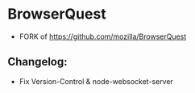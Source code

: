 BrowserQuest
============

* FORK of https://github.com/mozilla/BrowserQuest

Changelog:
----------

* Fix Version-Control & node-websocket-server

